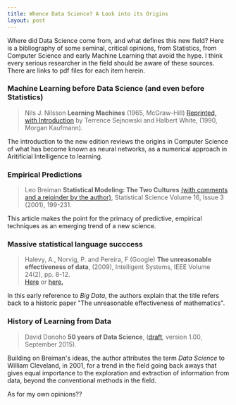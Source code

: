 ```yaml
---
title: Whence Data Science? A Look into its Origins
layout: post
---
```


Where did Data Science come from, and what defines this new field?
Here is a 
bibliography of some seminal, critical opinions,  from Statistics,  from Computer Science
and early Machine Learning
that avoid the hype.  I think every serious researcher
in the field should be aware of these sources.  There are links to pdf
files for each item herein. 

### Machine Learning before Data Science (and even before Statistics)

> Nils J. Nilsson
> __Learning Machines__ (1965, McGraw-Hill) [Reprinted, with Introduction](/lit/LearningMachine_Introduction1990.pdf)
> by Terrence Sejnowski and Halbert White, (1990, Morgan Kaufmann).

The introduction to the new edition reviews the origins in Computer
Science of what has become known as neural networks, as a numerical
approach in Aritificial Intelligence to learning.

### Empirical Predictions

> Leo Breiman
> __Statistical Modeling: The Two Cultures__ [(with comments and a rejoinder by the author)](/lit/Breiman_TwoCultures2001.pdf),
> Statistical Science
> Volume 16, Issue 3 (2001), 199-231.

This article makes the point for the primacy of predictive, empirical
techniques as an emerging trend of a new science. 


### Massive statistical language succcess

> Halevy, A., Norvig, P. and Pereira, F (Google)
> __The unreasonable effectiveness of data__, (2009), Intelligent Systems, IEEE
> Volume 24(2), pp. 8-12.  
> [Here](https://hci.iwr.uni-heidelberg.de/Staff/ukoethe/lehre/AlgorithmsForBigData/halevy_09_unreasonable-effectiveness-of-data.pdf) or
> [here.](/lit/halevy_09_unreasonable-effectiveness-of-data.pdf)

In this early reference to _Big Data_, the authors explain that the title refers back to a historic paper "The unreasonable effectiveness of mathematics". 

### History of Learning from Data

> David Donoho
> __50 years of Data Science__, ([draft](/lit/50YearsDataScience.pdf), version 1.00, September 2015).

Building on Breiman's ideas, the author attributes the term _Data Science_ to William Cleveland, in
2001, for a trend in the field going back aways that gives equal importance to the
exploration and extraction of information from data, beyond the
conventional methods in the field.
 

As for my own opinions??

  

 
